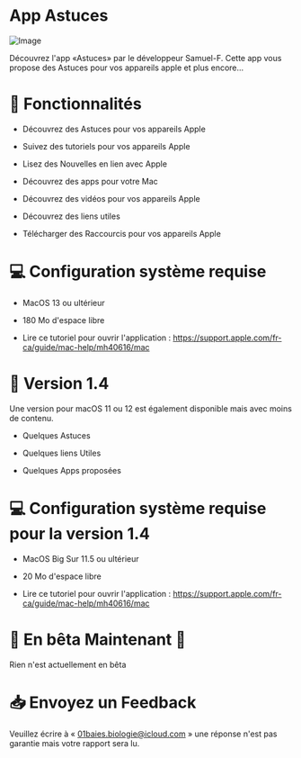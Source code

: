 # App Astuces

![Image](https://github.com/Astuces-iOS/Astuces/assets/133143751/6d497509-f771-4d4b-9eaf-14040ce36a43)



Découvrez l'app «Astuces» par le développeur Samuel-F. Cette app vous propose des Astuces pour vos appareils apple et plus encore...

# 📘 Fonctionnalités

- Découvrez des Astuces pour vos appareils Apple

- Suivez des tutoriels pour vos appareils Apple

- Lisez des Nouvelles en lien avec Apple

- Découvrez des apps pour votre Mac

- Découvrez des vidéos pour vos appareils Apple

- Découvrez des liens utiles

- Télécharger des Raccourcis pour vos appareils Apple

# 💻 Configuration système requise

- MacOS 13 ou ultérieur

- 180 Mo d'espace libre

- Lire ce tutoriel pour ouvrir l'application : https://support.apple.com/fr-ca/guide/mac-help/mh40616/mac

# 📔 Version 1.4 

Une version pour macOS 11 ou 12 est également disponible mais avec moins de contenu. 

- Quelques Astuces

- Quelques liens Utiles

- Quelques Apps proposées

# 💻 Configuration système requise pour la version 1.4

- MacOS Big Sur 11.5 ou ultérieur

- 20 Mo d'espace libre

- Lire ce tutoriel pour ouvrir l'application : https://support.apple.com/fr-ca/guide/mac-help/mh40616/mac

# 🐛 En bêta Maintenant 🔴

Rien n'est actuellement en bêta

# 📥 Envoyez un Feedback

Veuillez écrire à « 01baies.biologie@icloud.com » une réponse n'est pas garantie mais votre rapport sera lu.

